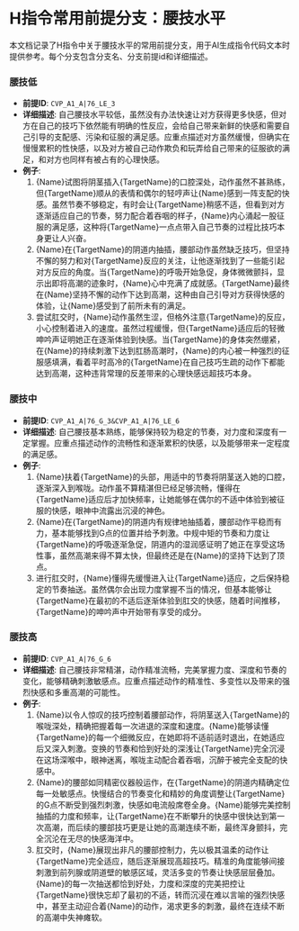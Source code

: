 # H指令常用前提分支：腰技水平

本文档记录了H指令中关于腰技水平的常用前提分支，用于AI生成指令代码文本时提供参考。每个分支包含分支名、分支前提id和详细描述。

### 腰技低
- **前提ID**: `CVP_A1_A|76_LE_3`
- **详细描述**: 自己腰技水平较低，虽然没有办法快速让对方获得更多快感，但对方在自己的技巧下依然能有明确的性反应，会给自己带来新鲜的快感和需要自己引导的支配感、污染和征服的满足感。应重点描述对方虽然缓慢，但确实在慢慢累积的性快感，以及对方被自己动作欺负和玩弄给自己带来的征服欲的满足，和对方也同样有被占有的心理快感。
- **例子**:
  1. {Name}试图将阴茎插入{TargetName}的口腔深处，动作虽然不甚熟练，但{TargetName}顺从的表情和偶尔的轻哼声让{Name}感到一阵支配的快感。虽然节奏不够稳定，有时会让{TargetName}稍感不适，但看到对方逐渐适应自己的节奏，努力配合着吞咽的样子，{Name}内心涌起一股征服的满足感，这种将{TargetName}一点点带入自己节奏的过程比技巧本身更让人兴奋。
  2. {Name}在{TargetName}的阴道内抽插，腰部动作虽然缺乏技巧，但坚持不懈的努力和对{TargetName}反应的关注，让他逐渐找到了一些能引起对方反应的角度。当{TargetName}的呼吸开始急促，身体微微颤抖，显示出即将高潮的迹象时，{Name}心中充满了成就感。{TargetName}最终在{Name}坚持不懈的动作下达到高潮，这种由自己引导对方获得快感的体验，让{Name}感受到了前所未有的满足。
  3. 尝试肛交时，{Name}动作虽然生涩，但格外注意{TargetName}的反应，小心控制着进入的速度。虽然过程缓慢，但{TargetName}适应后的轻微呻吟声证明她正在逐渐体验到快感。当{TargetName}的身体突然绷紧，在{Name}的持续刺激下达到肛肠高潮时，{Name}的内心被一种强烈的征服感填满，看着平时高冷的{TargetName}在自己技巧生疏的动作下都能达到高潮，这种违背常理的反差带来的心理快感远超技巧本身。

### 腰技中
- **前提ID**: `CVP_A1_A|76_G_3&CVP_A1_A|76_LE_6`
- **详细描述**: 自己腰技基本熟练，能够保持较为稳定的节奏，对力度和深度有一定掌握。应重点描述动作的流畅性和逐渐累积的快感，以及能够带来一定程度的满足感。
- **例子**:
  1. {Name}扶着{TargetName}的头部，用适中的节奏将阴茎送入她的口腔，逐渐深入到喉咙。动作虽不算精湛但已经足够流畅，懂得在{TargetName}适应后才加快频率，让她能够在偶尔的不适中体验到被征服的快感，眼神中流露出沉浸的神色。
  2. {Name}在{TargetName}的阴道内有规律地抽插着，腰部动作平稳而有力，基本能够找到G点的位置并给予刺激。中规中矩的节奏和力度让{TargetName}的呼吸逐渐急促，阴道内的湿润感证明了她正在享受这场性事，虽然高潮来得不算太快，但最终还是在{Name}的坚持下达到了顶点。
  3. 进行肛交时，{Name}懂得先缓慢进入让{TargetName}适应，之后保持稳定的节奏抽送。虽然偶尔会出现力度掌握不当的情况，但基本能够让{TargetName}在最初的不适后逐渐体验到肛交的快感，随着时间推移，{TargetName}的呻吟声中开始带有享受的成分。

### 腰技高
- **前提ID**: `CVP_A1_A|76_G_6`
- **详细描述**: 自己腰技非常精湛，动作精准流畅，完美掌握力度、深度和节奏的变化，能够精确刺激敏感点。应重点描述动作的精准性、多变性以及带来的强烈快感和多重高潮的可能性。
- **例子**:
  1. {Name}以令人惊叹的技巧控制着腰部动作，将阴茎送入{TargetName}的喉咙深处，精确把握着每一次进退的深度和速度。{Name}能够读懂{TargetName}的每一个细微反应，在她即将不适前适时退出，在她适应后又深入刺激。变换的节奏和恰到好处的深浅让{TargetName}完全沉浸在这场深喉中，眼神迷离，喉咙主动配合着吞咽，沉醉于被完全支配的快感中。
  2. {Name}的腰部如同精密仪器般运作，在{TargetName}的阴道内精确定位每一处敏感点。快慢结合的节奏变化和精妙的角度调整让{TargetName}的G点不断受到强烈刺激，快感如电流般席卷全身。{Name}能够完美控制抽插的力度和频率，让{TargetName}在不断攀升的快感中很快达到第一次高潮，而后续的腰部技巧更是让她的高潮连续不断，最终浑身颤抖，完全沉沦在无尽的快感海洋中。
  3. 肛交时，{Name}展现出非凡的腰部控制力，先以极其温柔的动作让{TargetName}完全适应，随后逐渐展现高超技巧。精准的角度能够间接刺激到前列腺或阴道壁的敏感区域，灵活多变的节奏让快感层层叠加。{Name}的每一次抽送都恰到好处，力度和深度的完美把控让{TargetName}很快忘却了最初的不适，转而沉浸在难以言喻的强烈快感中，甚至主动迎合着{Name}的动作，渴求更多的刺激，最终在连续不断的高潮中失神瘫软。